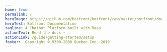 ```yaml
---
home: true
permalink: /
heroImage: https://github.com/botfront/botfront/raw/master/botfront/docs/images/botfront_animation.gif
heroText: Botfront Documentation
tagline: A Chatbot Platform built with Rasa
actionText: Read the docs →
actionLink: /guide/getting-started/setup
footer:  Copyright © 9300-2038 Quebec Inc. 2019
---
```

